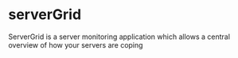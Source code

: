 serverGrid
==========

ServerGrid is a server monitoring application which allows a central overview of how your servers are coping
